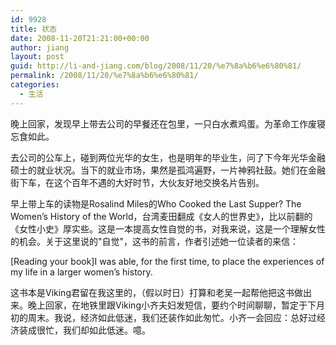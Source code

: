 ```yaml
---
id: 9928
title: 状态
date: 2008-11-20T21:21:00+00:00
author: jiang
layout: post
guid: http://li-and-jiang.com/blog/2008/11/20/%e7%8a%b6%e6%80%81/
permalink: /2008/11/20/%e7%8a%b6%e6%80%81/
categories:
  - 生活
---
```

晚上回家，发现早上带去公司的早餐还在包里，一只白水煮鸡蛋。为革命工作废寝忘食如此。

去公司的公车上，碰到两位光华的女生，也是明年的毕业生，问了下今年光华金融硕士的就业状况。当下的就业市场，果然是孤鸿遍野，一片神鸦社鼓。她们在金融街下车，在这个百年不遇的大好时节，大伙友好地交换名片告别。

早上带上车的读物是Rosalind Miles的Who Cooked the Last Supper? The Women&#8217;s History of the World，台湾麦田翻成《女人的世界史》，比以前翻的《女性小史》厚实些。这是一本提高女性自觉的书，对我来说，这是一个理解女性的机会。关于这里说的"自觉"，这书的前言，作者引述她一位读者的来信：

[Reading your book]I was able, for the first time, to place the experiences of my life in a larger women&#8217;s history.

这书本是Viking君留在我这里的，（假以时日）打算和老吴一起帮他把这书做出来。晚上回家，在地铁里跟Viking小齐夫妇发短信，要约个时间聊聊，暂定于下月初的周末。我说，经济如此低迷，我们还装作如此匆忙。小齐一会回应：总好过经济装成很忙，我们却如此低迷。噫。